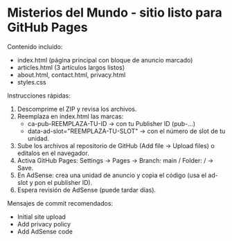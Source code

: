 # Misterios del Mundo - sitio listo para GitHub Pages

Contenido incluido:
- index.html (página principal con bloque de anuncio marcado)
- articles.html (3 artículos largos listos)
- about.html, contact.html, privacy.html
- styles.css

Instrucciones rápidas:
1. Descomprime el ZIP y revisa los archivos.
2. Reemplaza en index.html las marcas:
   - ca-pub-REEMPLAZA-TU-ID -> con tu Publisher ID (pub-...)
   - data-ad-slot="REEMPLAZA-TU-SLOT" -> con el número de slot de tu unidad.
3. Sube los archivos al repositorio de GitHub (Add file -> Upload files) o edítalos en el navegador.
4. Activa GitHub Pages: Settings -> Pages -> Branch: main / Folder: / -> Save.
5. En AdSense: crea una unidad de anuncio y copia el código (usa el ad-slot y pon el publisher ID).
6. Espera revisión de AdSense (puede tardar días).

Mensajes de commit recomendados:
- Initial site upload
- Add privacy policy
- Add AdSense code
